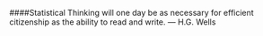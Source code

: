 ####Statistical Thinking will one day be as necessary for efficient citizenship as the ability to read and write. — H.G. Wells
